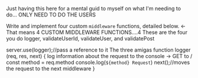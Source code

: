 Just having this here for a mental guid to myself on what I'm needing to do...  ONLY NEED TO DO THE USERS

Write and implement four custom `middleware` functions, detailed below. <- That means 4 CUSTOM MIDDLEWARE FUNCTIONS....4
These are the four you do logger, validateUserId, validateUser, and validatePost

server.use(logger);//pass a reference to it
The three amigas
function logger (req, res, next) {
    log information about the request to the console -> GET to /
    const method = req.method
    console.log(`${method} Request`)
    next();//moves the request to the next middleware
}